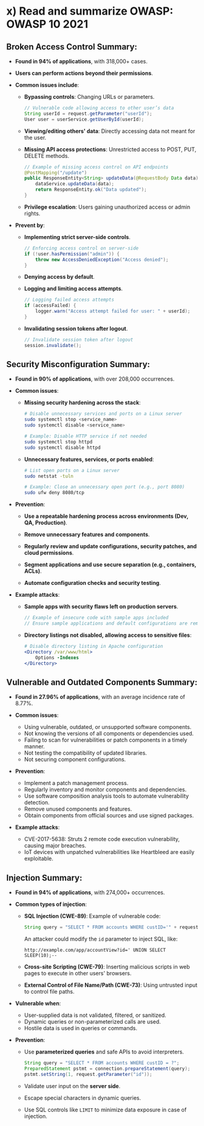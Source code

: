 # x) Read and summarize OWASP: OWASP 10 2021


## Broken Access Control Summary:
- **Found in 94% of applications**, with 318,000+ cases.
- **Users can perform actions beyond their permissions**.

- **Common issues include**:
  - **Bypassing controls**: Changing URLs or parameters.
    
    ```java
    // Vulnerable code allowing access to other user’s data
    String userId = request.getParameter("userId");
    User user = userService.getUserById(userId);
    ```

  - **Viewing/editing others' data**: Directly accessing data not meant for the user.

  - **Missing API access protections**: Unrestricted access to POST, PUT, DELETE methods.
    
    ```java
    // Example of missing access control on API endpoints
    @PostMapping("/update")
    public ResponseEntity<String> updateData(@RequestBody Data data) {
        dataService.updateData(data);
        return ResponseEntity.ok("Data updated");
    }
    ```

  - **Privilege escalation**: Users gaining unauthorized access or admin rights.

- **Prevent by**:
  - **Implementing strict server-side controls**.
    
    ```java
    // Enforcing access control on server-side
    if (!user.hasPermission("admin")) {
        throw new AccessDeniedException("Access denied");
    }
    ```

  - **Denying access by default**.

  - **Logging and limiting access attempts**.
    
    ```java
    // Logging failed access attempts
    if (accessFailed) {
        logger.warn("Access attempt failed for user: " + userId);
    }
    ```

  - **Invalidating session tokens after logout**.
    
    ```java
    // Invalidate session token after logout
    session.invalidate();
    ```

## Security Misconfiguration Summary:

- **Found in 90% of applications**, with over 208,000 occurrences.

- **Common issues**:

  - **Missing security hardening across the stack**:
    
    ```bash
    # Disable unnecessary services and ports on a Linux server
    sudo systemctl stop <service_name>
    sudo systemctl disable <service_name>
    
    # Example: Disable HTTP service if not needed
    sudo systemctl stop httpd
    sudo systemctl disable httpd
    ```

  - **Unnecessary features, services, or ports enabled**:
    
    ```bash
    # List open ports on a Linux server
    sudo netstat -tuln
    
    # Example: Close an unnecessary open port (e.g., port 8080)
    sudo ufw deny 8080/tcp
    ```

- **Prevention**:

  - **Use a repeatable hardening process across environments (Dev, QA, Production)**.

  - **Remove unnecessary features and components**.
  
  - **Regularly review and update configurations, security patches, and cloud permissions**.
  
  - **Segment applications and use secure separation (e.g., containers, ACLs)**.
  
  - **Automate configuration checks and security testing**.

- **Example attacks**:

  - **Sample apps with security flaws left on production servers**.
    
    ```java
    // Example of insecure code with sample apps included
    // Ensure sample applications and default configurations are removed
    ```

  - **Directory listings not disabled, allowing access to sensitive files**:
    
    ```apache
    # Disable directory listing in Apache configuration
    <Directory /var/www/html>
        Options -Indexes
    </Directory>
    ```

    

## Vulnerable and Outdated Components Summary:

  - **Found in 27.96% of applications**, with an average incidence rate of 8.77%.
  - **Common issues**:
    - Using vulnerable, outdated, or unsupported software components.
    - Not knowing the versions of all components or dependencies used.
    - Failing to scan for vulnerabilities or patch components in a timely manner.
    - Not testing the compatibility of updated libraries.
    - Not securing component configurations.
  
  - **Prevention**:
    - Implement a patch management process.
    - Regularly inventory and monitor components and dependencies.
    - Use software composition analysis tools to automate vulnerability detection.
    - Remove unused components and features.
    - Obtain components from official sources and use signed packages.
    
  - **Example attacks**:
    - CVE-2017-5638: Struts 2 remote code execution vulnerability, causing major breaches.
    - IoT devices with unpatched vulnerabilities like Heartbleed are easily exploitable.


## Injection Summary:

  - **Found in 94% of applications**, with 274,000+ occurrences.
  - **Common types of injection**:
    - **SQL Injection (CWE-89)**: Example of vulnerable code:
  
      ```java
      String query = "SELECT * FROM accounts WHERE custID='" + request.getParameter("id") + "'";
      ```
  
      An attacker could modify the `id` parameter to inject SQL, like:
  
      ```http
      http://example.com/app/accountView?id=' UNION SELECT SLEEP(10);--
      ```
  
    - **Cross-site Scripting (CWE-79)**: Inserting malicious scripts in web pages to execute in other users' browsers.
    - **External Control of File Name/Path (CWE-73)**: Using untrusted input to control file paths.
  
  - **Vulnerable when**:
    - User-supplied data is not validated, filtered, or sanitized.
    - Dynamic queries or non-parameterized calls are used.
    - Hostile data is used in queries or commands.
  
  - **Prevention**:
    - Use **parameterized queries** and safe APIs to avoid interpreters.
    
      ```java
      String query = "SELECT * FROM accounts WHERE custID = ?";
      PreparedStatement pstmt = connection.prepareStatement(query);
      pstmt.setString(1, request.getParameter("id"));
      ```
  
    - Validate user input on the **server side**.
    - Escape special characters in dynamic queries.
    - Use SQL controls like `LIMIT` to minimize data exposure in case of injection.
